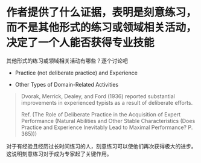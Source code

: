 # 作者提供了什么证据，表明是刻意练习，而不是其他形式的练习或领域相关活动，决定了一个人能否获得专业技能

其他形式的练习或领域相关活动有哪些？逐个讨论吧

- Practice (not deliberate practice) and Experience

- Other Types of Domain-Related Activities



> Dvorak, Merrick, Dealey, and Ford (1936) reported substantial improvements in experienced typists as a result of deliberate efforts.
>
> Ref. (The Role of Deliberate Practice in the Acquisition of Expert Performance (Natural Abilities and Other Stable Characteristics (Does Practice and Experience Inevitably Lead to Maximal Performance? P. 365)))

对于有经验且经历过长时间练习的人，刻意练习可以使他们再次获得极大的进步。这说明刻意练习对于成为专家起了关键作用。